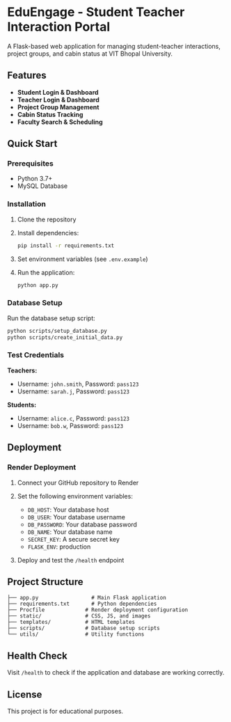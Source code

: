 # EduEngage - Student Teacher Interaction Portal

A Flask-based web application for managing student-teacher interactions, project groups, and cabin status at VIT Bhopal University.

## Features

- **Student Login & Dashboard**
- **Teacher Login & Dashboard**
- **Project Group Management**
- **Cabin Status Tracking**
- **Faculty Search & Scheduling**

## Quick Start

### Prerequisites
- Python 3.7+
- MySQL Database

### Installation

1. Clone the repository
2. Install dependencies:
   ```bash
   pip install -r requirements.txt
   ```

3. Set environment variables (see `.env.example`)

4. Run the application:
   ```bash
   python app.py
   ```

### Database Setup

Run the database setup script:
```bash
python scripts/setup_database.py
python scripts/create_initial_data.py
```

### Test Credentials

**Teachers:**
- Username: `john.smith`, Password: `pass123`
- Username: `sarah.j`, Password: `pass123`

**Students:**
- Username: `alice.c`, Password: `pass123`
- Username: `bob.w`, Password: `pass123`

## Deployment

### Render Deployment

1. Connect your GitHub repository to Render
2. Set the following environment variables:
   - `DB_HOST`: Your database host
   - `DB_USER`: Your database username
   - `DB_PASSWORD`: Your database password
   - `DB_NAME`: Your database name
   - `SECRET_KEY`: A secure secret key
   - `FLASK_ENV`: production

3. Deploy and test the `/health` endpoint

## Project Structure

```
├── app.py                 # Main Flask application
├── requirements.txt       # Python dependencies
├── Procfile             # Render deployment configuration
├── static/              # CSS, JS, and images
├── templates/           # HTML templates
├── scripts/             # Database setup scripts
└── utils/               # Utility functions
```

## Health Check

Visit `/health` to check if the application and database are working correctly.

## License

This project is for educational purposes.

